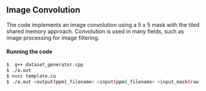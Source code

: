 ## Image Convolution

The code implements an image convolution using a 5 x 5 mask with the tiled shared memory approach. Convolution is used in many fields, such as image processing for image filtering.  

#### Running the code

```sh
$  g++ dataset_generator.cpp
$ ./a.out
$ nvcc template.cu
$ ./a.out <output(ppm)_filename> <input(ppm)_filename> <input_mask(raw)_filename>
```
